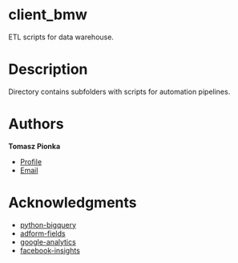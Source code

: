 # client_bmw

ETL scripts for data warehouse.

# Description

Directory contains subfolders with scripts for automation pipelines.

# Authors

**Tomasz Pionka**
- [Profile](https://github.com/tomaszpionka "Tomasz Pionka")
- [Email](mailto:tomasz.pionka@protonmail.com?subject=Kinesso "Hi!")

# Acknowledgments

* [python-bigquery](https://github.com/googleapis/python-bigquery)
* [adform-fields](https://supermetrics.com/api/getFields?ds=ADF)
* [google-analytics](https://developers.google.com/analytics/devguides/reporting/core/v4/quickstart/service-py)
* [facebook-insights](https://mixedanalytics.com/knowledge-base/facebook-marketing-api-request-url-builder/)